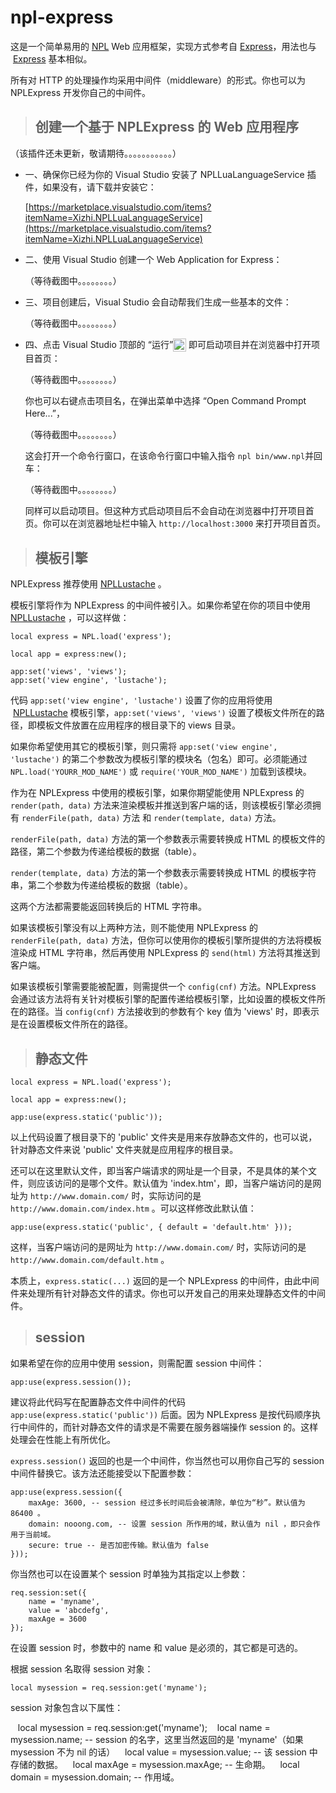 # npl-express

这是一个简单易用的 [NPL](https://github.com/LiXizhi/NPLRuntime) Web 应用框架，实现方式参考自 [Express](http://expressjs.com/)，用法也与  [Express](http://expressjs.com/) 基本相似。

所有对 HTTP 的处理操作均采用中间件（middleware）的形式。你也可以为 NPLExpress 开发你自己的中间件。

> ## 创建一个基于 NPLExpress 的 Web 应用程序

（该插件还未更新，敬请期待。。。。。。。。。。。）

* 一、确保你已经为你的 Visual Studio 安装了 NPLLuaLanguageService 插件，如果没有，请下载并安装它：

  [https://marketplace.visualstudio.com/items?itemName=Xizhi.NPLLuaLanguageService](https://marketplace.visualstudio.com/items?itemName=Xizhi.NPLLuaLanguageService)

* 二、使用 Visual Studio 创建一个 Web Application for Express：

  （等待截图中。。。。。。。。）

* 三、项目创建后，Visual Studio 会自动帮我们生成一些基本的文件：

  （等待截图中。。。。。。。。）

* 四、点击 Visual Studio 顶部的 “运行”<img src="https://cloud.githubusercontent.com/assets/14923844/24989598/4bec0d3a-2040-11e7-83a7-6dec56de3704.png" style="vertical-align:middle;height:1.5em" valign="middle" height="22"/> 即可启动项目并在浏览器中打开项目首页：

  （等待截图中。。。。。。。。）
  
    你也可以右键点击项目名，在弹出菜单中选择 “Open Command Prompt Here...”，
    
    （等待截图中。。。。。。。。）
    
    这会打开一个命令行窗口，在该命令行窗口中输入指令 `npl bin/www.npl`并回车：
    
    （等待截图中。。。。。。。。）
    
    同样可以启动项目。但这种方式启动项目后不会自动在浏览器中打开项目首页。你可以在浏览器地址栏中输入 `http://localhost:3000` 来打开项目首页。
    
    
> ## 模板引擎

NPLExpress 推荐使用 [NPLLustache](https://github.com/caoyongfeng0214/npllustache) 。

模板引擎将作为 NPLExpress 的中间件被引入。如果你希望在你的项目中使用 [NPLLustache](https://github.com/caoyongfeng0214/npllustache) ，可以这样做：

    local express = NPL.load('express');

    local app = express:new();

    app:set('views', 'views');
    app:set('view engine', 'lustache');

代码 `app:set('view engine', 'lustache')` 设置了你的应用将使用  [NPLLustache](https://github.com/caoyongfeng0214/npllustache) 模板引擎，`app:set('views', 'views')` 设置了模板文件所在的路径，即模板文件放置在应用程序的根目录下的 views 目录。

如果你希望使用其它的模板引擎，则只需将 `app:set('view engine', 'lustache')` 的第二个参数改为模板引擎的模块名（包名）即可。必须能通过 `NPL.load('YOURR_MOD_NAME')` 或 `require('YOUR_MOD_NAME')` 加载到该模块。

作为在 NPLExpress 中使用的模板引擎，如果你期望能使用 NPLExpress 的 `render(path, data)` 方法来渲染模板并推送到客户端的话，则该模板引擎必须拥有 `renderFile(path, data)` 方法 和 `render(template, data)` 方法。

`renderFile(path, data)` 方法的第一个参数表示需要转换成 HTML 的模板文件的路径，第二个参数为传递给模板的数据（table）。

`render(template, data)` 方法的第一个参数表示需要转换成 HTML 的模板字符串，第二个参数为传递给模板的数据（table）。

这两个方法都需要能返回转换后的 HTML 字符串。

如果该模板引擎没有以上两种方法，则不能使用 NPLExpress 的 `renderFile(path, data)` 方法，但你可以使用你的模板引擎所提供的方法将模板渲染成 HTML 字符串，然后再使用 NPLExpress 的 `send(html)` 方法将其推送到客户端。

如果该模板引擎需要能被配置，则需提供一个 `config(cnf)` 方法。NPLExpress 会通过该方法将有关针对模板引擎的配置传递给模板引擎，比如设置的模板文件所在的路径。当 `config(cnf)` 方法接收到的参数有个 key 值为 'views' 时，即表示是在设置模板文件所在的路径。


> ## 静态文件

    local express = NPL.load('express');

    local app = express:new();

    app:use(express.static('public'));

以上代码设置了根目录下的 'public' 文件夹是用来存放静态文件的，也可以说，针对静态文件来说 'public' 文件夹就是应用程序的根目录。

还可以在这里默认文件，即当客户端请求的网址是一个目录，不是具体的某个文件，则应该访问的是哪个文件。默认值为 'index.htm'，即，当客户端访问的是网址为 `http://www.domain.com/` 时，实际访问的是 `http://www.domain.com/index.htm` 。可以这样修改此默认值：

    app:use(express.static('public', { default = 'default.htm' }));

这样，当客户端访问的是网址为 `http://www.domain.com/` 时，实际访问的是 `http://www.domain.com/default.htm` 。

本质上，`express.static(...)` 返回的是一个 NPLExpress 的中间件，由此中间件来处理所有针对静态文件的请求。你也可以开发自己的用来处理静态文件的中间件。


> ## session

如果希望在你的应用中使用 session，则需配置 session 中间件：

    app:use(express.session());

建议将此代码写在配置静态文件中间件的代码 `app:use(express.static('public'))` 后面。因为 NPLExpress 是按代码顺序执行中间件的，而针对静态文件的请求是不需要在服务器端操作 session 的。这样处理会在性能上有所优化。

`express.session()` 返回的也是一个中间件，你当然也可以用你自己写的 session 中间件替换它。该方法还能接受以下配置参数：

    app:use(express.session({
        maxAge: 3600, -- session 经过多长时间后会被清除，单位为“秒”。默认值为 86400 。
        domain: nooong.com, -- 设置 session 所作用的域，默认值为 nil ，即只会作用于当前域。
        secure: true -- 是否加密传输。默认值为 false
    }));

你当然也可以在设置某个 session 时单独为其指定以上参数：

    req.session:set({
        name = 'myname',
        value = 'abcdefg',
        maxAge = 3600
    });

在设置 session 时，参数中的 name 和 value 是必须的，其它都是可选的。

根据 session 名取得 session 对象：

    local mysession = req.session:get('myname');

session 对象包含以下属性：

    local mysession = req.session:get('myname');
    local name = mysession.name; -- session 的名字，这里当然返回的是 'myname'（如果 mysession 不为 nil 的话）
    local value = mysession.value; -- 该 session 中存储的数据。
    local maxAge = mysession.maxAge; -- 生命期。
    local domain = mysession.domain; -- 作用域。





